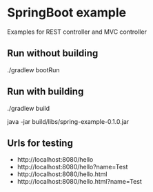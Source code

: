 # SpringBoot example
Examples for REST controller and MVC controller

## Run without building
./gradlew bootRun

## Run with building
./gradlew build

java -jar build/libs/spring-example-0.1.0.jar

## Urls for testing
- http://localhost:8080/hello
- http://localhost:8080/hello?name=Test
- http://localhost:8080/hello.html
- http://localhost:8080/hello.html?name=Test
